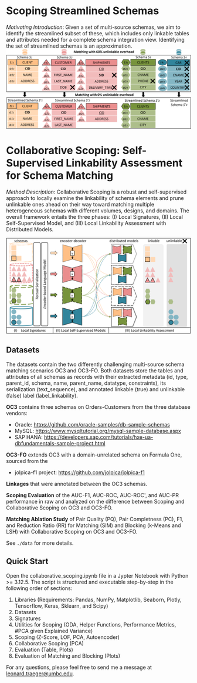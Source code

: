# Scoping Streamlined Schemas
_Motivating Introduction_: Given a set of multi-source schemas, we aim to identify the streamlined subset of these, which includes only linkable tables and attributes needed for a complete schema integration view. Identifying the set of streamlined schemas is an approximation.
![example7.png](./figures/example7.png)

# Collaborative Scoping: Self-Supervised Linkability Assessment for Schema Matching

_Method Description_: Collaborative Scoping is a robust and self-supervised approach to locally examine the linkability of schema elements and prune unlinkable ones ahead on their way toward matching multiple heterogeneous schemas with different volumes, designs, and domains. The overall framework entails the three phases: (I) Local Signatures, (II) Local Self-Supervised Model, and (III) Local Linkability Assessment with Distributed Models. 

![overview6.png](./figures/overview6.png)

## Datasets
The datasets contain the two differently challenging multi-source schema matching scenarios OC3 and OC3-FO. Both datasets store the tables and attributes of all schemas as records with their extracted metadata (id, type, parent_id, schema, name, parent_name, datatype, constraints), its serialization (text_sequence), and annotated linkable (true) and unlinkable (false) label (label_linkability). 

**OC3** contains three schemas on Orders-Customers from the three database vendors:
- Oracle: https://github.com/oracle-samples/db-sample-schemas
- MySQL: https://www.mysqltutorial.org/mysql-sample-database.aspx
- SAP HANA: https://developers.sap.com/tutorials/hxe-ua-dbfundamentals-sample-project.html

**OC3-FO** extends OC3 with a domain-unrelated schema on Formula One, sourced from the
- jolpica-f1 project: https://github.com/jolpica/jolpica-f1

**Linkages** that were annotated between the OC3 schemas.

**Scoping Evaluation** of the AUC-F1, AUC-ROC, AUC-ROC', and AUC-PR performance in raw and analyzed on the difference between Scoping and Collaborative Scoping on OC3 and OC3-FO.

**Matching Ablation Study** of Pair Quality (PQ), Pair Completness (PC), F1, and Reduction Ratio (RR) for Matching (SIM) and Blocking (k-Means and LSH) with Collaborative Scoping on OC3 and OC3-FO.

See `./data` for more details.

## Quick Start

Open the collaborative_scoping.ipynb file in a Jypter Notebook with Python >= 3.12.5. The script is structured and executable step-by-step in the following order of sections:
1. Libraries (Requirements: Pandas, NumPy, Matplotlib, Seaborn, Plotly, Tensorflow, Keras, Sklearn, and Scipy)
2. Datasets
3. Signatures
4. Utilities for Scoping (ODA, Helper Functions, Performance Metrics, #PCA given Explained Variance)
5. Scoping (Z-Score, LOF, PCA, Autoencoder)
6. Collaborative Scoping (PCA)
7. Evaluation (Table, Plots)
8. Evaluation of Matching and Blocking (Plots)

For any questions, please feel free to send me a message at <leonard.traeger@umbc.edu>.

